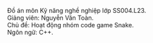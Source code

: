 Đồ án môn Kỹ năng nghề nghiệp lớp SS004.L23.   
Giảng viên: Nguyễn Văn Toàn.   
Chủ đề: Hoạt động nhóm code game Snake.    
Ngôn ngữ: C++.
